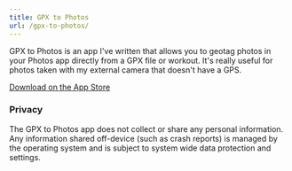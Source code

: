 ```yaml
---
title: GPX to Photos
url: /gpx-to-photos/
---
```


GPX to Photos is an app I've written that allows you to geotag photos in your
Photos app directly from a GPX file or workout. It's really useful for photos
taken with my external camera that doesn't have a GPS.

[Download on the App Store](https://apps.apple.com/us/app/gpx-to-photos/id1403201208?ls=1)

### Privacy

The GPX to Photos app does not collect or share any personal information. Any
information shared off-device (such as crash reports) is managed by the
operating system and is subject to system wide data protection and settings.
